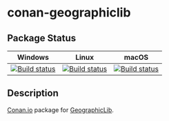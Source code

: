 # conan-geographiclib

## Package Status

| Windows | Linux | macOS |
|:-------:|:-----:|:-----:|
|[![Build status](https://ci.appveyor.com/api/projects/status/3ah255mc6f83mcno/branch/testing%2F1.51?svg=true)](https://ci.appveyor.com/project/SpaceIm/conan-geographiclib)|[![Build status](https://github.com/SpaceIm/conan-geographiclib/workflows/.github/workflows/linux.yml/badge.svg?branch=testing%2F1.51)](https://github.com/SpaceIm/conan-geographiclib/actions/workflows/linux.yml?query=branch%3Atesting%2F1.51)|[![Build status](https://github.com/SpaceIm/conan-geographiclib/workflows/.github/workflows/macos.yml/badge.svg?branch=testing%2F1.51)](https://github.com/SpaceIm/conan-geographiclib/actions/workflows/macos.yml?query=branch%3Atesting%2F1.51)|

## Description

[Conan.io](https://conan.io) package for [GeographicLib](https://sourceforge.net/projects/geographiclib).
